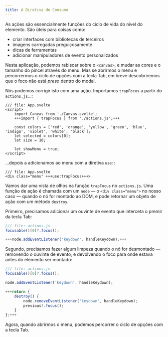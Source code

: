 ```yaml
---
title: A Diretiva de Consumo
---
```


As ações são essencialmente funções do ciclo de vida do nível do elemento. São úteis para coisas como:

- criar interfaces com bibliotecas de terceiros
- imagens carregadas preguiçosamente
- dicas de ferramentas
- adicionar manipuladores de evento personalizados

Nesta aplicação, podemos rabiscar sobre o `<canvas>`, e mudar as cores e o tamanho do pincel através do menu. Mas se abrirmos o menu e percorrermos o ciclo de opções com a tecla Tab, em breve descobriremos que o foco não está _preso_ dentro do modal.

Nós podemos corrigir isto com uma ação. Importamos `trapFocus` a partir do `actions.js`...:

```svelte
/// file: App.svelte
<script>
	import Canvas from './Canvas.svelte';
	+++import { trapFocus } from './actions.js';+++

	const colors = ['red', 'orange', 'yellow', 'green', 'blue', 'indigo', 'violet', 'white', 'black'];
	let selected = colors[0];
	let size = 10;

	let showMenu = true;
</script>
```

...depois a adicionamos ao menu com a diretiva `use:`:

```svelte
/// file: App.svelte
<div class="menu" +++use:trapFocus+++>
```

Vamos dar uma vista de olhos na função `trapFocus` no `actions.js`. Uma função de ação é chamada com um `node` — o `<div class="menu">` no nosso caso — quando o nó for montado ao DOM, e pode retornar um objeto de ação com um método `destroy`.

Primeiro, precisamos adicionar um ouvinte de evento que interceta o premir da tecla Tab:

```js
/// file: actions.js
focusable()[0]?.focus();

+++node.addEventListener('keydown', handleKeydown);+++
```

Segundo, precisamos fazer algum limpeza quando o nó for desmontado — removendo o ouvinte de evento, e devolvendo o foco para onde estava antes do elemento ser montado:

```js
/// file: actions.js
focusable()[0]?.focus();

node.addEventListener('keydown', handleKeydown);

+++return {
	destroy() {
		node.removeEventListener('keydown', handleKeydown);
		previous?.focus();
	}
};+++
```

Agora, quando abrirmos o menu, podemos percorrer o ciclo de opções com a tecla Tab.
